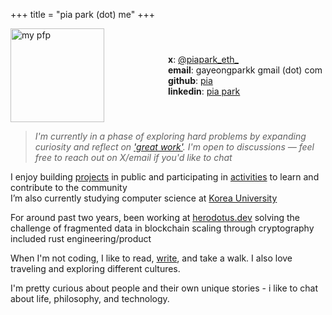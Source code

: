 +++
title = "pia park (dot) me"
+++

<div style="display: flex; align-items: center;">
 <div style="flex: 1;">
    <img src="/images/pfp.png" alt="my pfp" style="width:150px;height:150px;">
  </div>
  <div style="flex: 1;">

**x**: [@piapark_eth\_](https://x.com/piapark_eth)\
**email**: gayeongparkk gmail (dot) com \
**github**: [pia](https://github.com/rkdud007) \
**linkedin**: [pia park](https://www.linkedin.com/in/pia-park-436336221/)

</div>

</div>

> _I'm currently in a phase of exploring hard problems by expanding curiosity and reflect on ['great work'](https://www.piapark.me/manifesto/). I'm open to discussions — feel free to reach out on X/email if you'd like to chat_


I enjoy building [projects](https://www.piapark.me/projects/) in public and participating in [activities](https://www.piapark.me/misc/) to learn and contribute to the community \
I’m also currently studying computer science at [Korea University](https://www.korea.edu/sites/en/index.do)

For around past two years, been working at [herodotus.dev](https://herodotus.dev) solving the challenge of fragmented data in blockchain scaling through cryptography included rust engineering/product

When I'm not coding, I like to read, [write](https://www.piapark.me/blog/), and take a walk. I also love traveling and exploring different cultures.

I'm pretty curious about people and their own unique stories - i like to chat about life, philosophy, and technology.
